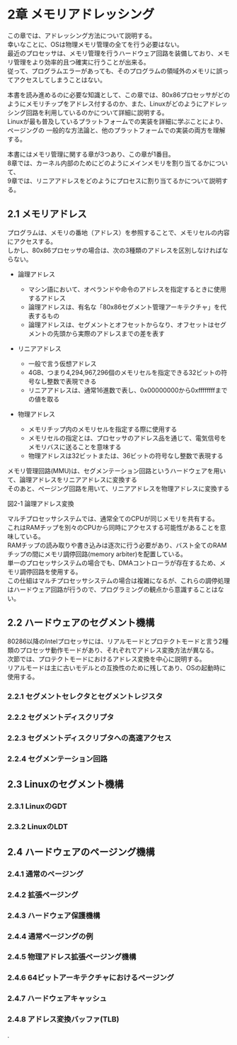 # 2章 メモリアドレッシング

この章では、アドレッシング方法について説明する。  
幸いなことに、OSは物理メモリ管理の全てを行う必要はない。  
最近のプロセッサは、メモリ管理を行うハードウェア回路を装備しており、メモリ管理をより効率的且つ確実に行うことが出来る。  
従って、プログラムエラーがあっても、そのプログラムの領域外のメモリに誤ってアクセスしてしまうことはない。  

本書を読み進めるのに必要な知識として、この章では、80x86プロセッサがどのようにメモリチップをアドレス付するのか、また、Linuxがどのようにアドレッシング回路を利用しているのかについて詳細に説明する。  
Linuxが最も普及しているプラットフォームでの実装を詳細に学ぶことにより、ページングの
一般的な方法論と、他のプラットフォームでの実装の両方を理解する。

本書にはメモリ管理に関する章が3つあり、この章が1番目。  
8章では、カーネル内部のためにどのようにメインメモリを割り当てるかについて、  
9章では、リニアアドレスをどのようにプロセスに割り当てるかについて説明する。

## 2.1 メモリアドレス

プログラムは、メモリの番地（アドレス）を参照することで、メモリセルの内容にアクセスする。  
しかし、80x86プロセッサの場合は、次の3種類のアドレスを区別しなければならない。

- 論理アドレス
  - マシン語において、オペランドや命令のアドレスを指定するときに使用するアドレス
  - 論理アドレスは、有名な「80x86セグメント管理アーキテクチャ」を代表するもの
  - 論理アドレスは、セグメントとオフセットからなり、オフセットはセグメントの先頭から実際のアドレスまでの差を表す

- リニアアドレス
  - 一般で言う仮想アドレス
  - 4GB、つまり4,294,967,296個のメモリセルを指定できる32ビットの符号なし整数で表現できる
  - リニアアドレスは、通常16進数で表し、0x00000000から0xffffffffまでの値を取る

- 物理アドレス
  - メモリチップ内のメモリセルを指定する際に使用する
  - メモリセルの指定とは、プロセッサのアドレス品を通じて、電気信号をメモリバスに送ることを意味する
  - 物理アドレスは32ビットまたは、36ビットの符号なし整数で表現する

メモリ管理回路(MMU)は、セグメンテーション回路というハードウェアを用いて、論理アドレスをリニアアドレスに変換する  
そのあと、ページング回路を用いて、リニアアドレスを物理アドレスに変換する

図2-1 論理アドレス変換

マルチプロセッサシステムでは、通常全てのCPUが同じメモリを共有する。  
これはRAMチップを別々のCPUから同時にアクセスする可能性があることを意味している。  
RAMチップの読み取りや書き込みは逐次に行う必要があり、バスト全てのRAMチップの間にメモリ調停回路(memory arbiter)を配置している。  
単一のプロセッサシステムの場合でも、DMAコントローラが存在するため、メモリ調停回路を使用する。  
この仕組はマルチプロセッサシステムの場合は複雑になるが、これらの調停処理はハードウェア回路が行うので、プログラミングの観点から意識することはない。


## 2.2 ハードウェアのセグメント機構
80286以降のIntelプロセッサには、リアルモードとプロテクトモードと言う2種類のプロセッサ動作モードがあり、それぞれでアドレス変換方法が異なる。  
次節では、プロテクトモードにおけるアドレス変換を中心に説明する。  
リアルモードは主に古いモデルとの互換性のために残してあり、OSの起動時に使用する。


### 2.2.1 セグメントセレクタとセグメントレジスタ



### 2.2.2 セグメントディスクリプタ


### 2.2.3 セグメントディスクリプタへの高速アクセス


### 2.2.4 セグメンテーション回路



## 2.3 Linuxのセグメント機構



### 2.3.1 LinuxのGDT



### 2.3.2 LinuxのLDT


## 2.4 ハードウェアのページング機構



### 2.4.1 通常のページング


### 2.4.2 拡張ページング


### 2.4.3 ハードウェア保護機構


### 2.4.4 通常ページングの例


### 2.4.5 物理アドレス拡張ページング機構


### 2.4.6 64ビットアーキテクチャにおけるページング



### 2.4.7 ハードウェアキャッシュ


### 2.4.8 アドレス変換バッファ(TLB)









.
